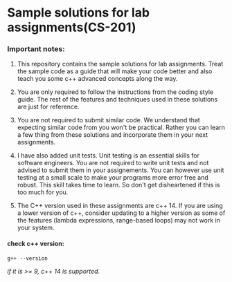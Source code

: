 # Sample solutions for lab assignments(CS-201)

### Important notes:

1. This repository contains the sample solutions for lab assignments. Treat the sample code as a guide that will make your code better and also teach you some c++ advanced concepts along the way.

2. You are only required to follow the instructions from the coding style guide. The rest of the features and techniques used in these solutions are just for reference. 

3. You are not required to submit similar code. We understand that expecting similar code from you won't be practical. Rather you can learn a few thing from these solutions and incorporate them in your next assignments.

4. I have also added unit tests. Unit testing is an essential skills for software engineers. You are not required to write unit tests and not advised to submit them in your assignements. You can however use unit testing at a small scale to make your programs more error free and robust. This skill takes time to learn. So don't get disheartened if this is too much for you.

5. The C++ version used in these assignments are c++ 14. If you are using a lower version of c++, consider updating to a higher version as some of the features (lambda expressions, range-based loops) may not work in your system.

#### check c++ version:
`g++ --version`

_if it is >= 9, c++ 14 is supported._


